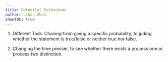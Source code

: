```yaml
---
title: Potential Extensions
author: Likan Zhan
showTOC: true
---
```


1. Different Task: Chaning from giving a specific probability, to juding whether the statement is true/false or neither true nor false.

2. Changing the time presser, to see whether there exists a process one or process two distinction.

